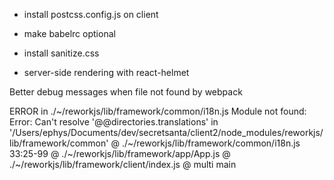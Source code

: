 - install postcss.config.js on client
- make babelrc optional
- install sanitize.css

  <meta charset="utf-8">
  <meta name="viewport" content="width=device-width, initial-scale=1">
  <link rel="manifest" href="manifest.json">
  <meta name="mobile-web-app-capable" content="yes">
  
- server-side rendering with react-helmet

Better debug messages when file not found by webpack

ERROR in ./~/reworkjs/lib/framework/common/i18n.js
Module not found: Error: Can't resolve '@@directories.translations' in '/Users/ephys/Documents/dev/secretsanta/client2/node_modules/reworkjs/lib/framework/common'
 @ ./~/reworkjs/lib/framework/common/i18n.js 33:25-99
 @ ./~/reworkjs/lib/framework/app/App.js
 @ ./~/reworkjs/lib/framework/client/index.js
 @ multi main
